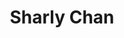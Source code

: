 ---
organization:
  - "[[CivicTechTO]]"
tags:
  - type/person
title: Sharly Chan
categories:
  - role/organizer
social:
  twitter: https://twitter.com/SharlyChan
  linkedin: https://www.linkedin.com/in/sharlychan
---
